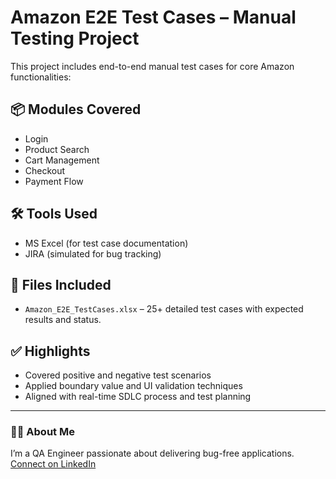 # Amazon E2E Test Cases – Manual Testing Project

This project includes end-to-end manual test cases for core Amazon functionalities:

## 📦 Modules Covered
- Login
- Product Search
- Cart Management
- Checkout
- Payment Flow

## 🛠️ Tools Used
- MS Excel (for test case documentation)
- JIRA (simulated for bug tracking)

## 📄 Files Included
- `Amazon_E2E_TestCases.xlsx` – 25+ detailed test cases with expected results and status.

## ✅ Highlights
- Covered positive and negative test scenarios
- Applied boundary value and UI validation techniques
- Aligned with real-time SDLC process and test planning

---

### 👨‍💻 About Me
I’m a QA Engineer passionate about delivering bug-free applications.  
[Connect on LinkedIn](https://www.linkedin.com/in/pratik-lal-vishwakarma/)
